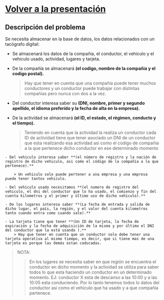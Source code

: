 # [Volver a la presentación](https://gitpitch.com/Chirili/Proyecto_PreFeria#/2/1)

## Descripción del problema

Se necesita almacenar en la base de datos, los datos relacionados con un tacógrafo digital:

   - Se almacenará los datos de la compañia, el conductor, el vehiculo y el vehiculo usado, actividad, lugares y tarjeta.

   - De la compañía se almacenará **(el codigo, nombre de la compañia y el codigo postal).**

        > Hay que tener en cuenta que una compañia puede tener muchos conductores y un conductor puede trabajar con distintas compañias pero nunca con dos a la vez.

   - Del conductor interesa saber su **(DNI, nombre, primer y segundo apellido, el idioma preferido y la fecha de alta en la empresa).**

   - De la actividad se almacenará  **(el ID, el estado, el régimen, conducto y el tiempo).**
        > Teniendo en cuenta que la actividad la realiza un conductor cada ID de actividad tiene que tener asociado un DNI de un conductor que esta realizando esa actividad asi como el codigo de compañia a la que pertenece dicho conductor en ese determinado momento

    - Del vehiculo interesa saber **(el número de registro y la nación de registro de dicho vehiculo, asi como el código de la compañía a la que pertenece).**

        > Un vehiculo solo puede pertener a una empresa y una empresa puede tener tantos vehiculo.

    - Del vehiculo usado necesitamos **(el numero de registro del vehiculo, el dni del conductor que lo ha usado, el comienzo y fin del cuenta kilometros y el primer y último uso de dicho vehiculo).**

    - De los lugares interesa saber **(La fecha de entrada y salida de dicho lugar, el país, la región, y el valor del cuenta kilometros tanto cuando entra como cuando sale).**

    - La tarjeta tiene que tener **(Un ID de tarjeta, la fecha de expiración y la fecha de adquisición de la misma y por último el DNI del conductor que la está usando ).**
        > Hay que tener en cuenta que un conductor solo debe tener una tarjeta operativa al mismo tiempo, es decir, que si tiene mas de una tarjeta es porque las demás estan caducadas.

> NOTA:
 >> En los lugares se necesita saber en que región se encuentra el conductor en dicho momento y la actividad se utiliza para saber todos lo que esta haciendo un conductor en un determinado momento. EJ: conductor X esta de descanso a las 10:00 y a las 10:05 esta conduciendo. Por lo tanto tenemos todos lo datos del conductor asi como el vehiculo que ha usado y a que compañia pertenece.
    
